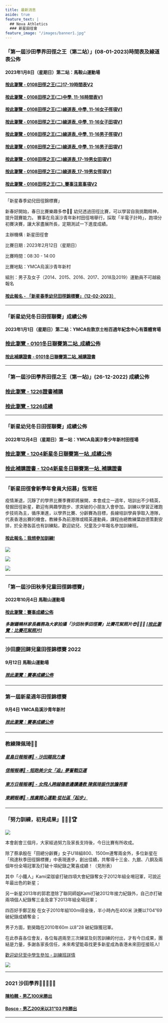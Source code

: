 ```yaml
---
title: 最新消息
aside: true
feature_text: |
  ## Nova Athletics
  ### 新星田徑會
feature_image: "/images/banner1.jpg"
---
```

### 「第一屆沙田學界田徑之王（第二站）」(08-01-2023)時間表及線道表公佈
#### 2023年1月8日（星期日）第二站：馬鞍山運動場

#### [按此瀏覽 - 0108田徑之王(二)17-19時間表V2](https://drive.google.com/file/d/1rKomGGrk_twZijZNtf0cJX-7-oIUv-il/view?usp=share_link)
#### [按此瀏覽 - 0108田徑之王(二)中學, 11-16時間表V1](https://drive.google.com/file/d/1SVj71fahiyLU4yOQNTNuYRCq_Ms6Qdez/view?usp=share_link)
#### [按此瀏覽 - 0108田徑之王(二)線道表_中學, 11-16女子徑項V1](https://drive.google.com/file/d/1VOX69xNK9mUP7VGfb0aPHICwDXD-XEvx/view?usp=share_link)
#### [按此瀏覽 - 0108田徑之王(二)線道表_中學, 11-16女子田項V1](https://drive.google.com/file/d/1SUu7XTOCehb99TN09KPBxmBAY6hew8tt/view?usp=share_link)
#### [按此瀏覽 - 0108田徑之王(二)線道表_中學, 11-16男子徑項V1](https://drive.google.com/file/d/16VDWla41DjHdfsuzTVQEocknYP3tSvVk/view?usp=share_link)
#### [按此瀏覽 - 0108田徑之王(二)線道表_中學, 11-16男子田項V1](https://drive.google.com/file/d/1QzIfnZfCoi5Gx-nsiofKMsXjJEVDs2uf/view?usp=share_link)
#### [按此瀏覽 - 0108田徑之王(二)線道表_17-19男女田項V1](https://drive.google.com/file/d/1lVtjqv1AFI9rImmOLjSWZv1S8mLC3Hf0/view?usp=share_link)
#### [按此瀏覽 - 0108田徑之王(二)線道表_17-19男女徑項V1](https://drive.google.com/file/d/1lRjI0Ao773II_NekQTck60iJqw16RBfU/view?usp=share_link)
#### [按此瀏覽 - 0108田徑之王(二)_賽事注意事項V2](https://drive.google.com/file/d/1rTvM9l6oJDjpNy1XCctiPKhdiYD5BCcU/view?usp=share_link)


---------------------------------------------------------------------------------------
「新星春季幼兒田徑錦標賽」

新春好開始，春日比賽樂趣多😎🤟🏻
幼兒透過田徑比賽，可以學習自我挑戰精神，提升競賽能力。
賽事在烏溪沙青年新村田徑埸舉行，採取「半電子計時」，跑項分初賽決賽，讓大家盡展所長，定期測試一下進度成績。

主辦機構 : 新星田徑會

比賽日期 : 2023年2月12日（星期日）
 
比賽時間：08:30 - 14:00
 
比賽地點：YMCA烏溪沙青年新村
 
組別：男子及女子（2014、2015、2016、2017、2018及2019）運動員不可越級報名

#### [按此報名 - 「新星春季幼兒田徑錦標賽」（12-02-2023）](https://forms.zohopublic.com/hknovasports852/form/202312022023/formperma/1dhNEaGjGWJhQ9IkkBop7tRZdrxyA7Wub-Cm67zW270)

---------------------------------------------------------------------------------------
### 「新星幼兒冬日田徑聯賽」成績公佈
#### 2023年1月1日（星期日）第二站：YMCA佐敦京士柏百週年紀念中心有蓋體育場 

### [按此瀏覽 - 0101冬日聯賽第二站_成績公佈](https://drive.google.com/drive/folders/1Y1gO2U1d0AguuRJXQLcg73rRU4a5Jyq2?usp=share_link)

#### [按此補購證書 - 0101冬日聯賽第二站_補購證書](https://zfrmz.com/o7bcmpEe7XjfOuZLqmnk) 

---------------------------------------------------------------------------------------
### 「第一屆沙田學界田徑之王（第一站)」(26-12-2022) 成績公佈

### [按此瀏覽 - 1226證書補購](https://zfrmz.com/CKUlhUL2VfF8Qyijh2skk)

### [按此瀏覽 - 1226成績](https://drive.google.com/drive/folders/1TfMGvUbis8mxtsShVg_30DdfjURIhmiD)

---------------------------------------------------------------------------------------
### 「新星幼兒冬日田徑聯賽」成績公佈
#### 2022年12月4日（星期日）第一站：YMCA烏溪沙青少年新村田徑場 
### [按此瀏覽 - 1204新星冬日聯賽第一站_成績公佈](https://drive.google.com/drive/folders/1vH3ssz6OMG8Gkn1GMbilFoL6TWjZJVcA?usp=share_link)
### [按此補購證書 - 1204新星冬日聯賽第一站_補購證書](https://forms.zohopublic.com/hknovasports852/form/41220221/formperma/s2itCDCkjPjbAMigptcnCZHOjiV6o1ecL4Y731YC23E)

---------------------------------------------------------------------------------------

### 「新星田徑會新學年會員大招募」恆常班

疫情漸退，沉靜了的學界比賽季賽即將展開，本會成立一週年，培訓出不少精英，發掘田徑新星，歡迎有興趣學跑步、求突破的小朋友入會參加。訓練以學習正確跑步技術為主，循序漸進，以學界比賽、分齡賽為目標，長線培訓學員爭取入港隊，代表香港出賽的機會。教練多為前港隊或精英運動員，課程由總教練葉啟德策劃安排，於全港各區也有訓練點，歡迎幼兒、兒童及少年報名參加訓練班。

#### [按此報名：我想參加訓練!](https://docs.google.com/forms/d/e/1FAIpQLSc0tj2-QdYfK6X0CYiP3YE_-hFovM_tXoF4Q6bDWyMzEmNgsg/viewform)

![](/images/new.png)

![](/images/p.2.png)

![](/images/3.png)

---------------------------------------------------------------------------------------
### 「第一屆沙田秋季兒童田徑錦標賽」

#### 2022年10月4日 馬鞍山運動場

#### [按此瀏覽：賽事成績公佈](https://drive.google.com/drive/folders/109yS_JjKuu_EWDsWp9hrmWNBKq3YkKvu?usp=sharing)

***多謝鍾曉林家長義務為大家拍攝「沙田秋季田徑賽」比賽花絮照片😎👏👏👏 
[[按此瀏覽：比賽花絮照片]](https://mega.nz/folder/QQAQxJzT#BOKxEnrWBFlq_GYfr4yzBQ)***

---------------------------------------------------------------------------------------
### 沙田慶回歸兒童田徑錦標賽 2022 

#### 9月12日 馬鞍山運動場
 
##### [按此瀏覽：賽事成績公佈](https://drive.google.com/drive/folders/1tWt3CMyD3c5Cpo3XLheEt82CZLyWAvjI?usp=sharing)

---------------------------------------------------------------------------------------
### 第一屆新星週年田徑錦標賽

#### 9月4日 YMCA烏溪沙青年新村 

##### [按此瀏覽：賽事成績公佈](https://drive.google.com/drive/folders/1sS6c8Ys7cMlyjmcAQiND05GWLFbpuxYI?usp=sharing)

---------------------------------------------------------------------------------------

### 教練陳佩琦👩🏽

##### [星島日報報導📰 - 沙田賜我力量](https://drive.google.com/drive/folders/1ngK58f050uDZj7RgVmokHQQTiDBm-nfP?usp=sharing)

##### [信報報導📰 - 短跑美少女「追」夢誓戰亞運](https://drive.google.com/file/d/1NgN3GuMWmGJVSenFJypOgL8vqFuxYApv/view?usp=sharing)

##### [東方日報報導📰 - 女飛人跨越傷患邊讀邊教 陳佩琦振作放膽再衝](https://orientaldaily.on.cc/content/%E9%AB%94%E8%82%B2/odn-20211126-1126_00286_041/%E5%A5%B3%E9%A3%9B%E4%BA%BA%E8%B7%A8%E8%B6%8A%E5%82%B7%E6%82%A3%E9%82%8A%E8%AE%80%E9%82%8A%E6%95%99-%E9%99%B3%E4%BD%A9%E7%90%A6%E6%8C%AF%E4%BD%9C%E6%94%BE%E8%86%BD%E5%86%8D%E8%A1%9D?fbclid=IwAR3tCLKgaWevelE1CkNDt35_h4jvjbahZq-6KdIOuqoGGtac--nebOFVOoU)

##### [東網報導📰 - 推廣開心運動 從社區「起步」](https://hk.on.cc/onad/bkn/cnt/ad/20211115/ad-20211115150906775-1115_21011_001.html)

---------------------------------------------------------------------------------------

### 「努力訓練，初見成果」💪🏻🎉🏆

![](/images/Athletes.jpg)

本會創會三個月，大家經過努力及家長支持後，今日比賽有所收成。

除了蔡承殷在「田總分齡賽」女子U18組800、1500m連奪兩金外，多位新星在「飛達秋季田徑錦標賽」中表現進步，創出佳績，共奪得十三金、九銀、八銅及兩個年份全場冠軍及打破十項紀錄之驚喜成績！（見附表）

其中「小鐵人」Kami梁珈睿打破四項大會紀錄奪女子2012年組全埸冠軍，可說近年最出色的新星；

另一新星2013年的郭君澄除了聯同師姐Kami打破2012年接力紀錄外，自己亦打破兩項個人紀錄奪三金及拿下2013年組全場冠軍；

四百好手鄭芷殷 在女子2010年組100m得金後，半小時內在400米 決賽以1’04”69破紀錄成績奪金；

男子方面，劉昊臨在2010年60m 以8”28 破紀錄獲冠軍。

在此恭喜各位會友，各位每週兩至三次練習及刻苦訓練的付出，才有今日成果，團結是力量，多謝各家長信任，未來希望能尋找更多新星成為香港未來田徑接班人!

[歡迎幼兒至中學生參加 - 訓練班詳情](https://docs.google.com/forms/d/e/1FAIpQLSc0tj2-QdYfK6X0CYiP3YE_-hFovM_tXoF4Q6bDWyMzEmNgsg/viewform)

![](/images/新星訓練_初見成果.jpg)

---------------------------------------------------------------------------------------

### 2021 沙田學界🏃🏻‍♀️🏃🏻

#### [陳柏翹 - 男乙100米勝出](https://drive.google.com/file/d/1YMheR5loAjQaXWFzcw5uuEgBzbf1P9QC/view?usp=sharing) 

#### [Bosco - 男乙200米以31”03 PB勝出](https://drive.google.com/file/d/1BrIfrZuCVbG_EmYVWTK_PSifCoOq3q4B/view?usp=sharing)

---------------------------------------------------------------------------------------
